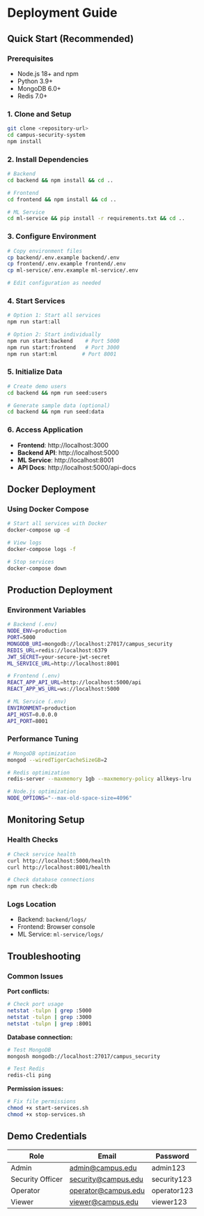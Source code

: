 # Deployment Guide

## Quick Start (Recommended)

### Prerequisites
- Node.js 18+ and npm
- Python 3.9+
- MongoDB 6.0+
- Redis 7.0+

### 1. Clone and Setup
```bash
git clone <repository-url>
cd campus-security-system
npm install
```

### 2. Install Dependencies
```bash
# Backend
cd backend && npm install && cd ..

# Frontend  
cd frontend && npm install && cd ..

# ML Service
cd ml-service && pip install -r requirements.txt && cd ..
```

### 3. Configure Environment
```bash
# Copy environment files
cp backend/.env.example backend/.env
cp frontend/.env.example frontend/.env
cp ml-service/.env.example ml-service/.env

# Edit configuration as needed
```

### 4. Start Services
```bash
# Option 1: Start all services
npm run start:all

# Option 2: Start individually
npm run start:backend    # Port 5000
npm run start:frontend   # Port 3000  
npm run start:ml        # Port 8001
```

### 5. Initialize Data
```bash
# Create demo users
cd backend && npm run seed:users

# Generate sample data (optional)
cd backend && npm run seed:data
```

### 6. Access Application
- **Frontend**: http://localhost:3000
- **Backend API**: http://localhost:5000
- **ML Service**: http://localhost:8001
- **API Docs**: http://localhost:5000/api-docs

## Docker Deployment

### Using Docker Compose
```bash
# Start all services with Docker
docker-compose up -d

# View logs
docker-compose logs -f

# Stop services
docker-compose down
```

## Production Deployment

### Environment Variables
```bash
# Backend (.env)
NODE_ENV=production
PORT=5000
MONGODB_URI=mongodb://localhost:27017/campus_security
REDIS_URL=redis://localhost:6379
JWT_SECRET=your-secure-jwt-secret
ML_SERVICE_URL=http://localhost:8001

# Frontend (.env)
REACT_APP_API_URL=http://localhost:5000/api
REACT_APP_WS_URL=ws://localhost:5000

# ML Service (.env)
ENVIRONMENT=production
API_HOST=0.0.0.0
API_PORT=8001
```

### Performance Tuning
```bash
# MongoDB optimization
mongod --wiredTigerCacheSizeGB=2

# Redis optimization  
redis-server --maxmemory 1gb --maxmemory-policy allkeys-lru

# Node.js optimization
NODE_OPTIONS="--max-old-space-size=4096"
```

## Monitoring Setup

### Health Checks
```bash
# Check service health
curl http://localhost:5000/health
curl http://localhost:8001/health

# Check database connections
npm run check:db
```

### Logs Location
- Backend: `backend/logs/`
- Frontend: Browser console
- ML Service: `ml-service/logs/`

## Troubleshooting

### Common Issues

**Port conflicts:**
```bash
# Check port usage
netstat -tulpn | grep :5000
netstat -tulpn | grep :3000
netstat -tulpn | grep :8001
```

**Database connection:**
```bash
# Test MongoDB
mongosh mongodb://localhost:27017/campus_security

# Test Redis
redis-cli ping
```

**Permission issues:**
```bash
# Fix file permissions
chmod +x start-services.sh
chmod +x stop-services.sh
```

## Demo Credentials

| Role | Email | Password |
|------|-------|----------|
| Admin | admin@campus.edu | admin123 |
| Security Officer | security@campus.edu | security123 |
| Operator | operator@campus.edu | operator123 |
| Viewer | viewer@campus.edu | viewer123 |